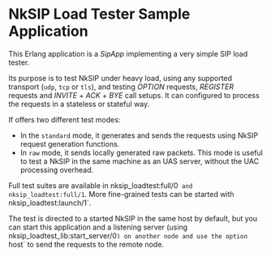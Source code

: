 # NkSIP Load Tester Sample Application

This Erlang application is a _SipApp_ implementing a very simple SIP load tester.

Its purpose is to test NkSIP under heavy load, using any supported transport (`udp`, `tcp` or `tls`), and testing _OPTION_ requests, _REGISTER_ requests and _INVITE_ + _ACK_ + _BYE_ call setups. It can configured to process the requests in a stateless or stateful way.

If offers two different test modes:

* In the `standard` mode, it generates and sends the requests using NkSIP request generation functions.
* In `raw` mode, it sends locally generated raw packets. This mode is useful to test a NkSIP in the same machine as an UAS server, without the UAC processing overhead.

Full test suites are available in nksip_loadtest:full/0` and nksip_loadtest:full/1`. More fine-grained tests can be started with nksip_loadtest:launch/1`.

The test is directed to a started NkSIP in the same host by default, but you can start this application and a listening server (using nksip_loadtest_lib:start_server/0`) on another node and use the option `host` to send the requests to the remote node.